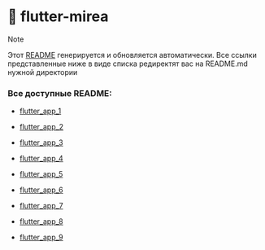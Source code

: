# 📌 flutter-mirea

> [!NOTE]  
> Этот [README](README.md) генерируется и обновляется автоматически. 
> Все ссылки представленные ниже в виде списка редиректят вас на README.md нужной директории

### Все доступные README: 

* [flutter_app_1](flutter_app_1/README.md)

* [flutter_app_2](flutter_app_2/README.md)

* [flutter_app_3](flutter_app_3/README.md)

* [flutter_app_4](flutter_app_4/README.md)

* [flutter_app_5](flutter_app_5/README.md)

* [flutter_app_6](flutter_app_6/README.md)

* [flutter_app_7](flutter_app_7/README.md)

* [flutter_app_8](flutter_app_8/README.md)

* [flutter_app_9](flutter_app_9/README.md)
